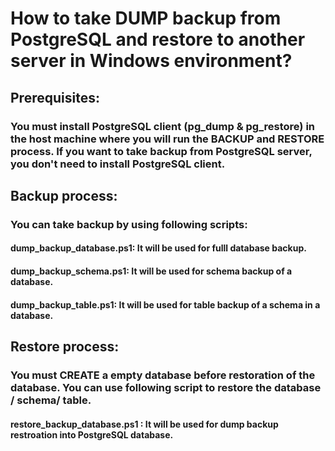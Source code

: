 # How to take DUMP backup from PostgreSQL and restore to another server in Windows environment?

## Prerequisites:
### You must install PostgreSQL client (pg_dump & pg_restore) in the host machine where you will run the BACKUP and RESTORE process. If you want to take backup from PostgreSQL server, you don't need to install PostgreSQL client.

## Backup process:
### You can take backup by using following scripts:
#### dump_backup_database.ps1: It will be used for fulll database backup.
#### dump_backup_schema.ps1: It will be used for schema backup of a database.
#### dump_backup_table.ps1: It will be used for table backup of a schema in a database.

## Restore process:
### You must CREATE a empty database before restoration of the database. You can use following script to restore the database / schema/ table. 
#### restore_backup_database.ps1 : It will be used for dump backup restroation into PostgreSQL database.
